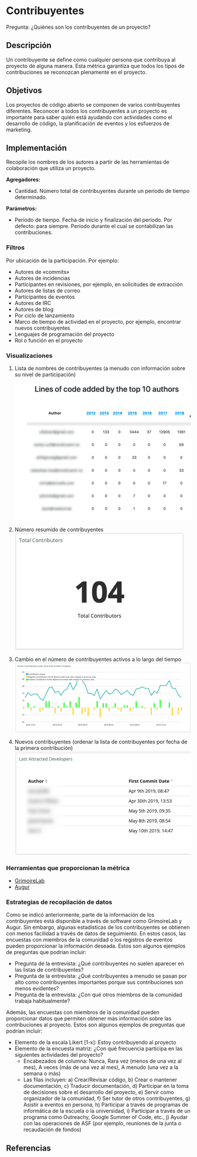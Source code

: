 # Contribuyentes

Pregunta: ¿Quiénes son los contribuyentes de un proyecto?

## Descripción

Un contribuyente se define como cualquier persona que contribuya al proyecto de alguna manera. Esta métrica garantiza que todos los tipos de contribuciones se reconozcan plenamente en el proyecto.

## Objetivos

Los proyectos de código abierto se componen de varios contribuyentes diferentes. Reconocer a todos los contribuyentes a un proyecto es importante para saber quién está ayudando con actividades como el desarrollo de código, la planificación de eventos y los esfuerzos de marketing.

## Implementación

Recopile los nombres de los autores a partir de las herramientas de colaboración que utiliza un proyecto.

**Agregadores:**
* Cantidad. Número total de contribuyentes durante un período de tiempo determinado.

**Parámetros:**
* Período de tiempo. Fecha de inicio y finalización del período. Por defecto: para siempre. Período durante el cual se contabilizan las contribuciones.

### Filtros

Por ubicación de la participación. Por ejemplo:
* Autores de «commits»
* Autores de incidencias
* Participantes en revisiones, por ejemplo, en solicitudes de extracción
* Autores de listas de correo
* Participantes de eventos
* Autores de IRC
* Autores de blog
* Por ciclo de lanzamiento
* Marco de tiempo de actividad en el proyecto, por ejemplo, encontrar nuevos contribuyentes
* Lenguajes de programación del proyecto
* Rol o función en el proyecto

### Visualizaciones

1. Lista de nombres de contribuyentes (a menudo con información sobre su nivel de participación)<br /> ![Nombres e información de los contribuyentes](images/contributors_top-contributor-info.png)

2. Número resumido de contribuyentes<br /> ![Número resumido de contribuyentes](images/contributors_summary-contributor-number.png)

3. Cambio en el número de contribuyentes activos a lo largo del tiempo<br /> ![Crecimiento de contribuyentes](images/contributors_growth.png)

4. Nuevos contribuyentes (ordenar la lista de contribuyentes por fecha de la primera contribución)<br /> ![Nuevos contribuyentes](images/contributors_first-commit-date.png)

### Herramientas que proporcionan la métrica

* [GrimoireLab](https://chaoss.github.io/grimoirelab/)
* [Augur](http://augur.osshealth.io/api_docs/#api-Evolution-Contributors_Repo_)

### Estrategias de recopilación de datos

Como se indicó anteriormente, parte de la información de los contribuyentes está disponible a través de software como GrimoireLab y Augur. Sin embargo, algunas estadísticas de los contribuyentes se obtienen con menos facilidad a través de datos de seguimiento. En estos casos, las encuestas con miembros de la comunidad o los registros de eventos pueden proporcionar la información deseada. Estos son algunos ejemplos de preguntas que podrían incluir:

* Pregunta de la entrevista: ¿Qué contribuyentes no suelen aparecer en las listas de contribuyentes?
* Pregunta de la entrevista: ¿Qué contribuyentes a menudo se pasan por alto como contribuyentes importantes porque sus contribuciones son menos evidentes?
* Pregunta de la entrevista: ¿Con qué otros miembros de la comunidad trabaja habitualmente?

Además, las encuestas con miembros de la comunidad pueden proporcionar datos que permiten obtener más información sobre las contribuciones al proyecto. Estos son algunos ejemplos de preguntas que podrían incluir:

* Elemento de la escala Likert [1-x]: Estoy contribuyendo al proyecto
* Elemento de la encuesta matriz: ¿Con qué frecuencia participa en las siguientes actividades del proyecto?
  * Encabezados de columna: Nunca, Rara vez (menos de una vez al mes), A veces (más de una vez al mes), A menudo (una vez a la semana o más)
  * Las filas incluyen: a) Crear/Revisar código, b) Crear o mantener documentación, c) Traducir documentación, d) Participar en la toma de decisiones sobre el desarrollo del proyecto, e) Servir como organizador de la comunidad, f) Ser tutor de otros contribuyentes, g) Asistir a eventos en persona, h) Participar a través de programas de informática de la escuela o la universidad, i) Participar a través de un programa como Outreachy, Google Summer of Code, etc., j) Ayudar con las operaciones de ASF (por ejemplo, reuniones de la junta o recaudación de fondos)

## Referencias
